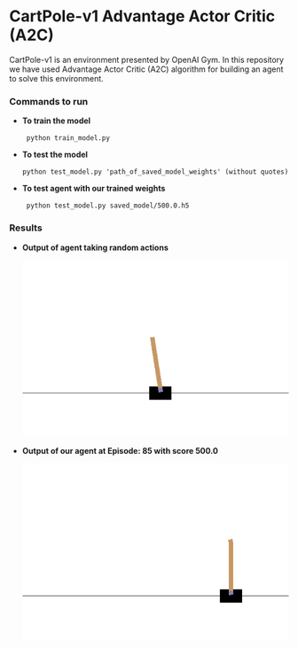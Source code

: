 # CartPole-v1 Advantage Actor Critic (A2C)

CartPole-v1 is an environment presented by OpenAI Gym. In this repository we have used Advantage Actor Critic (A2C) algorithm  for building an agent to solve this environment.

### Commands to run
 * **To train the model**
  
        python train_model.py
        
 *  **To test the model**

        python test_model.py 'path_of_saved_model_weights' (without quotes)

 * **To test agent with our trained weights**
        
        python test_model.py saved_model/500.0.h5


### Results

 *  **Output of agent taking random actions**
 
      ![Episode: 0](demo/cartpole_v1_random.gif)

 * **Output of our agent at Episode: 85 with score 500.0**
        
      ![Episode: 85, Score:500.0](demo/cartpole_v1_a2c_ours.gif)



